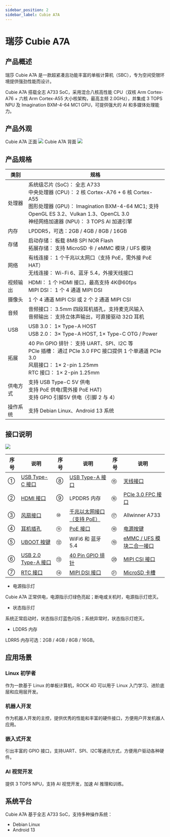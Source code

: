 ```yaml
---
sidebar_position: 2
sidebar_label: Cubie A7A
---
```


# 瑞莎 Cubie A7A

## 产品概述

瑞莎 Cubie A7A 是一款超紧凑且功能丰富的单板计算机（SBC），专为空间受限环境提供强劲性能而设计。

Cubie A7A 搭载全志 A733 SoC，采用混合八核高性能 CPU（双核 Arm Cortex-A76 + 六核 Arm Cortex-A55 大小核架构，最高主频 2.0GHz），并集成 3 TOPS NPU 及 Imagination BXM-4-64 MC1 GPU，可提供强大的 AI 和多媒体处理能力。

## 产品外观

<div style={{textAlign: 'center'}}>
   Cubie A7A 正面
   <img src="/img/cubie/a7a/a7a-bottom.webp" style={{width: '50%', maxWidth: '1200px'}} />
   Cubie A7A 背面
    <img src="/img/cubie/a7a/a7a-top.webp" style={{width: '50%', maxWidth: '1200px'}} />
</div>

## 产品规格

| 类别     | 规格                                                                                                                                                                                                                                  |
| -------- | ------------------------------------------------------------------------------------------------------------------------------------------------------------------------------------------------------------------------------------- |
| 处理器   | 系统级芯片 (SoC)： 全志 A733 <br/> 中央处理器 (CPU)： 2 核 Cortex-A76 + 6 核 Cortex-A55 <br/> 图形处理器 (GPU)： Imagination BXM-4-64 MC1; 支持 OpenGL ES 3.2、Vulkan 1.3、OpenCL 3.0 <br/> 神经网络加速器 (NPU)： 3 TOPS AI 加速引擎 |
| 内存     | LPDDR5，可选：2GB / 4GB / 8GB / 16GB                                                                                                                                                                                                  |
| 存储     | 启动存储： 板载 8MB SPI NOR Flash <br/> 拓展存储： 支持 MicroSD 卡 / eMMC 模块 / UFS 模块                                                                                                                                             |
| 网络     | 有线连接： 1 个千兆以太网口（支持 PoE，需外接 PoE HAT） <br/> 无线连接： Wi-Fi 6、蓝牙 5.4，外接天线接口                                                                                                                              |
| 视频输出 | HDMI： 1 个 HDMI 接口，最高支持 4K@60fps <br/> MIPI DSI： 1 个 4 通道 MIPI DSI                                                                                                                                                        |
| 摄像头   | 1 个 4 通道 MIPI CSI 或 2 个 2 通道 MIPI CSI                                                                                                                                                                                          |
| 音频     | 音频接口： 3.5mm 四段耳机插孔，支持麦克风输入 <br/> 音频输出： 支持立体声输出，可直接驱动 32Ω 耳机                                                                                                                                    |
| USB      | USB 3.0： 1× Type-A HOST <br/> USB 2.0： 3× Type-A HOST, 1× Type-C OTG / Power                                                                                                                                                        |
| 拓展     | 40 Pin GPIO 排针： 支持 UART、SPI、I2C 等 <br/> PCIe 插槽： 通过 PCIe 3.0 FPC 接口提供 1 个单通道 PCIe 3.0 <br/> 风扇接口： 1× 2-pin 1.25mm <br/> RTC 接口： 1× 2-pin 1.25mm                                                          |
| 供电方式 | 支持 USB Type-C 5V 供电 <br/> 支持 PoE 供电(需外接 PoE HAT) <br/> 支持 GPIO 引脚5V 供电（引脚 2 与 4）                                                                                                                                |
| 操作系统 | 支持 Debian Linux、Android 13 系统                                                                                                                                                                                                    |

## 接口说明

<div style={{textAlign: 'center'}}>
   <img src="/img/cubie/a7a/a7a-interface.webp" style={{width: '100%', maxWidth: '1200px'}} />
</div>

| 序号 | 说明                                                      | 序号 | 说明                                                           | 序号 | 说明                                                              |
| ---- | --------------------------------------------------------- | ---- | -------------------------------------------------------------- | ---- | ----------------------------------------------------------------- |
| ①    | [USB Type-C 接口](/cubie/a7a/hardware-use/usb-type-c)     | ⑧    | [USB Type-A 接口](/cubie/a7a/hardware-use/usb-type-a)          | ⑮    | [天线接口](/cubie/a7a/hardware-use/ante)                          |
| ②    | [HDMI 接口](/cubie/a7a/hardware-use/hdmi)                 | ⑨    | LPDDR5 内存                                                    | ⑯    | [PCIe 3.0 FPC 接口](/cubie/a7a/hardware-use/fpc)                  |
| ③    | [风扇接口](/cubie/a7a/hardware-use/fan)                   | ⑩    | [千兆以太网接口（支持 PoE）](/cubie/a7a/hardware-use/ethernet) | ⑰    | Allwinner A733                                                    |
| ④    | [耳机插孔](/cubie/a7a/hardware-use/headphone)             | ⑪    | [PoE 接口](/cubie/a7a/hardware-use/ethernet)                   | ⑱    | [电源按键](/cubie/a7a/hardware-use/power-key)                     |
| ⑤    | [UBOOT 按键](/cubie/a7a/hardware-use/uboot-key)           | ⑫    | WiFi6 和 蓝牙5.4                                               | ⑲    | [eMMC / UFS 模块二合一接口](/cubie/a7a/hardware-use/emmc-ufs-com) |
| ⑥    | [USB 2.0 Type-A 接口](/cubie/a7a/hardware-use/usb-type-a) | ⑬    | [40 Pin GPIO 排针](/cubie/a7a/hardware-use/pin-gpio)           | ⑳    | [MIPI CSI 接口](/cubie/a7a/hardware-use/mipi-csi)                 |
| ⑦    | [RTC 接口](/cubie/a7a/hardware-use/rtc)                   | ⑭    | [MIPI DSI 接口](/cubie/a7a/hardware-use/mipi-dsi)              | ㉑   | [MicroSD 卡槽](/cubie/a7a/hardware-use/microsd)                   |

- 电源指示灯

Cubie A7A 正常供电，电源指示灯绿色亮起；断电或关机时，电源指示灯熄灭。

- 状态指示灯

系统正常启动时，状态指示灯蓝色闪烁；系统异常时，状态指示灯熄灭。

- LDDR5 内存

LDRR5 内存可选：2GB / 4GB / 8GB / 16GB。

## 应用场景

### Linux 初学者

作为一款基于 Linux 的单板计算机，ROCK 4D 可以用于 Linux 入门学习、进阶底层和应用层开发。

### 机器人开发

作为机器人开发的主控，提供优秀的性能和丰富的硬件接口，方便用户开发机器人应用。

### 嵌入式开发

引出丰富的 GPIO 接口，支持UART、SPI、I2C等通讯方式，方便用户驱动各种硬件。

### AI 视觉开发

提供 3 TOPS NPU，支持 AI 视觉开发，加速 AI 推理和训练。

## 系统平台

Cubie A7A 基于全志 A733 SoC，支持多种操作系统：

- Debian Linux
- Android 13
